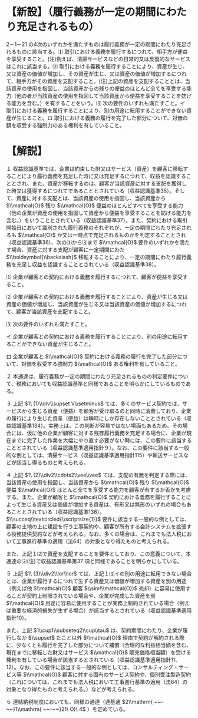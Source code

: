 # 【新設】（履行義務が一定の期間にわたり充足されるもの）

2－1－21 の4次のいずれかを満たすものは履行義務が一定の期間にわたり充足されるものに該当する。⑴ 取引における義務を履行するにつれて、相手方が便益を享受すること。(注)例えば、清掃サービスなどの日常的又は反復的なサービスはこれに該当する。⑵ 取引における義務を履行することにより、資産が生じ、又は資産の価値が増加し、その資産が生じ、又は資産の価値が増加するにつれて、相手方がその資産を支配すること。(注)上記の資産を支配することとは、当該資産の使用を指図し、当該資産からの残りの便益のほとんど全てを享受する能力（他の者が当該資産の使用を指図して当該資産から便益を享受することを妨げる能力を含む。）を有することをいう。⑶ 次の要件のいずれも満たすこと。イ 取引における義務を履行することにより、別の用途に転用することができない資産が生じること。ロ 取引における義務の履行を完了した部分について、対価の額を収受する強制力のある権利を有していること。

# 【解説】

１ 収益認識基準では、企業は約束した財又はサービス（資産）を顧客に移転することにより履行義務を充足した時に又は充足するにつれて、収益を認識することとされ、また、資産が移転するのは、顧客が当該資産に対する支配を獲得した時又は獲得するにつれてであることとされている（収益認識基準35）。そして、資産に対する支配とは、当該資産の使用を指図し、当該資産から $\\mathcal{O}$ 残り $\\mathcal{O}$ 便益のほとんどすべてを享受する能力（他の企業が資産の使用を指図して資産から便益を享受することを妨げる能力を含む。）をいうこととされている（収益認識基準37）。また、契約における取引開始日において識別された履行義務のそれぞれが、一定の期間にわたり充足されるも $\\mathcal{O}$ か又は一時点で充足されるものかを判定することとされ（収益認識基準36）、次の⑴から⑶まで $\\mathcal{O}$ 要件のいずれかを満たす場合、資産に対する支配が顧客に一定期間にわた $\\boldsymbol{\\backslash}$ 移転することにより、一定の期間にわたり履行義務を充足し収益を認識することとされている（収益認識基準38）。

⑴ 企業が顧客との契約における義務を履行するにつれて、顧客が便益を享受すること。

⑵ 企業が顧客との契約における義務を履行することにより、資産が生じる又は資産の価値が増加し、当該資産が生じる又は当該資産の価値が増加するにつれて、顧客が当該資産を支配すること。

⑶ 次の要件のいずれも満たすこと。

イ 企業が顧客との契約における義務を履行することにより、別の用途に転用することができない資産が生じること。

ロ 企業が顧客と $\\mathcal{O}$ 契約における義務の履行を完了した部分について、対価を収受する強制力 $\\mathcal{O}$ ある権利を有していること。

２ 本通達は、履行義務が一定の期間にわたり充足されるものの判定要件について、税務においても収益認識基準と同様であることを明らかにしているものである。

３ 上記 $1\ (1)\\div\\supset V\\setminus$ ては、多くのサービス契約では、サービスから生じる資産（便益）を顧客が受け取るのと同時に消費しており、企業の履行により生じた資産（便益）は瞬時にしか存在しないこととされている（収益認識基準134）。実務上は、この判断が容易ではない場面もあるため、その場合には、仮に他の企業が顧客に対する残存履行義務を充足する場合に、企業が現在までに完了した作業を大幅にやり直す必要がない時には、この要件に該当することとされている（収益認識基準適用指針９）。なお、この要件に該当する一般的な例としては、清掃サービス（収益認識基準適用指針115）や輸送サービスなどが該当し得るものと考えられる。

４ 上記 $1\ (2)\\div2\\cdots2\\vee\\vee$ ては、支配の有無を判定する際には、当該資産の使用を指図し、当該資産から $\\mathcal{O}$ 残り $\\mathcal{O}$ 便益 $\\mathcal{O}$ ほとんど全てを享受する能力を顧客が有するか否かを考慮する。また、企業が顧客と $\\mathcal{O}$ 契約における義務を履行することによって生じる資産又は価値が増加する資産は、有形又は無形のいずれの場合もあることとされている（収益認識基準136）。 $\\succeq\\textcircled{\\scriptsize{1}}$ 要件に該当する一般的な例としては、顧客の土地の上に建設を行う工事契約や、顧客が所有する会計システムを拡張する役務提供契約などが考えられる。なお、多くの場合は、これまでも法人税において工事進行基準の適用（法64）の対象となり得たものと考えられる。

また、上記１⑵で資産を支配することを要件としており、この意義について、本通達の⑵(注)で収益認識基準第37 項と同様であることを明らかにしている。

５ 上記 $1\ (3)\\div2\\lor\\lor$ ては、上記１⑶イの別の用途に転用できない場合とは、企業が履行するにつれて生ずる資産又は価値が増加する資産を別の用途（例えば他 $\\mathcal{O}$ 顧客 $\\sim!\\mathcal{O})$ 売却）に容易に使用することが契約上制限されている場合や、企業が完成した資産を別 $\\mathcal{O}$ 用途に容易に使用することが実務上制約されている場合（例えば重要な経済的損失が生ずる場合）が該当するとされている（収益認識基準適用指針10）。

また、上記 $1\\cup1\\subseteq2\\cup\\tau$ は、契約期間にわたり、企業が履行しなか $\\supset$ たこと以外 $\\mathcal{O}$ 理由で契約が解約される際に、少なくとも履行を完了した部分について補償（合理的な利益相当額を含む、現在までに移転した財又はサービス $\\mathcal{O}$ 販売価格相当額）を受ける権利を有している場合が該当するとされている（収益認識基準適用指針11、12）。なお、この要件に該当する一般的な例としては、コンサルティング・サービス等 $\\mathcal{O}$ 顧客に対する固有のサービス契約や、個別受注製造契約（これについては、これまでも法人税において工事進行基準の適用（法64）の対象となり得たものと考えられる。）などが考えられる。

６ 連結納税制度においても、同様の通達（連基通 $2\\mathrm{ ~~-~~}1\\mathrm{ ~~-~~}21\ O)\ 4$ ）を定めている。